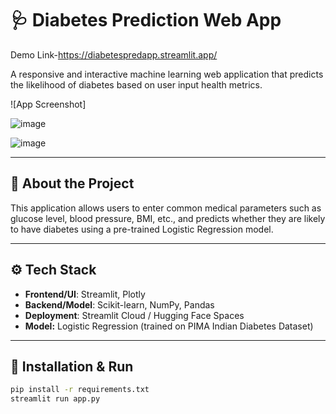 # 🩺 Diabetes Prediction Web App
Demo Link-https://diabetespredapp.streamlit.app/


A responsive and interactive machine learning web application that predicts the likelihood of diabetes based on user input health metrics.

![App Screenshot]

![image](https://github.com/user-attachments/assets/b0036e0d-1b57-4f89-aa80-2edf4cad33f9)

![image](https://github.com/user-attachments/assets/0976f725-bc29-4264-8c8c-d6f38c5c7f5a)



---

## 🧠 About the Project

This application allows users to enter common medical parameters such as glucose level, blood pressure, BMI, etc., and predicts whether they are likely to have diabetes using a pre-trained Logistic Regression model.

---

## ⚙️ Tech Stack

- **Frontend/UI**: Streamlit, Plotly
- **Backend/Model**: Scikit-learn, NumPy, Pandas
- **Deployment**: Streamlit Cloud / Hugging Face Spaces
- **Model:** Logistic Regression (trained on PIMA Indian Diabetes Dataset)

---

## 🔧 Installation & Run

```bash
pip install -r requirements.txt
streamlit run app.py

